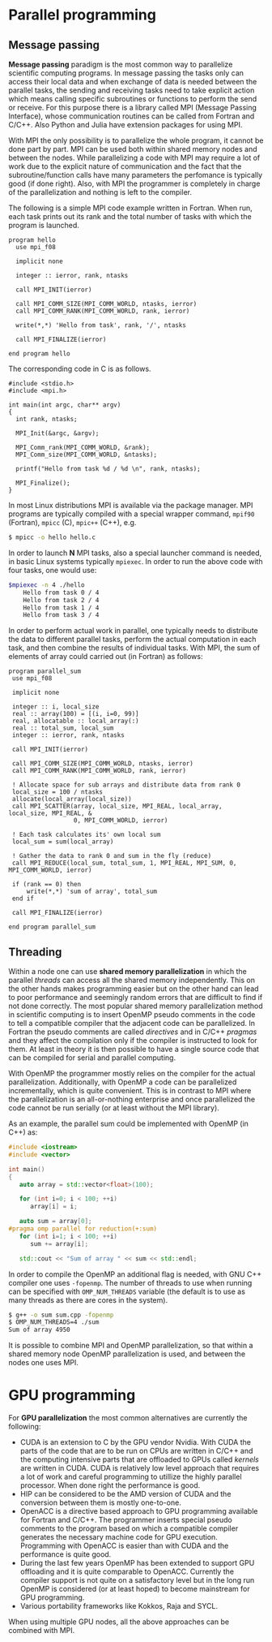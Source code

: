 # Parallel programming

## Message passing

**Message passing** paradigm is the most common way to parallelize
scientific computing programs. In message passing the tasks only can
access their local data and when exchange of data is needed between
the parallel tasks, the sending and receiving tasks need to take
explicit action which means calling specific subroutines or functions
to perform the send or receive. For this purpose there is a library
called MPI (Message Passing Interface), whose communication routines
can be called from Fortran and C/C++. Also Python and Julia have
extension packages for using MPI.

With MPI the only possibility is to parallelize the whole program, it
cannot be done part by part. MPI can be used both within shared memory
nodes and between the nodes. While parallelizing a code with MPI may
require a lot of work due to the explicit nature of communication and
the fact that the subroutine/function calls have many parameters the
perfomance is typically good (if done right). Also, with MPI the
programmer is completely in charge of the parallelization and nothing
is left to the compiler. 

The following is a simple MPI code example written in Fortran. When
run, each task prints out its rank and the total number of tasks with
which the program is launched. 

    program hello
      use mpi_f08

      implicit none

      integer :: ierror, rank, ntasks

      call MPI_INIT(ierror)

      call MPI_COMM_SIZE(MPI_COMM_WORLD, ntasks, ierror)
      call MPI_COMM_RANK(MPI_COMM_WORLD, rank, ierror)

      write(*,*) 'Hello from task', rank, '/', ntasks

      call MPI_FINALIZE(ierror)

    end program hello

The corresponding code in C is as follows.

    #include <stdio.h>
    #include <mpi.h>

    int main(int argc, char** argv)
    {
      int rank, ntasks;

      MPI_Init(&argc, &argv);

      MPI_Comm_rank(MPI_COMM_WORLD, &rank);
      MPI_Comm_size(MPI_COMM_WORLD, &ntasks);

      printf("Hello from task %d / %d \n", rank, ntasks);

      MPI_Finalize();
    }

In most Linux distributions MPI is available via the package
manager. MPI programs are typically compiled with a special wrapper
command, `mpif90` (Fortran), `mpicc` (C), `mpic++` (C++), e.g.
```bash
$ mpicc -o hello hello.c
```
In order to launch **N** MPI tasks, also a special launcher command is
needed, in basic Linux systems typically `mpiexec`. In order to run
the above code with four tasks, one would use:
```bash
$mpiexec -n 4 ./hello
    Hello from task 0 / 4
    Hello from task 2 / 4
    Hello from task 1 / 4
    Hello from task 3 / 4
```

In order to perform actual work in parallel, one typically needs to
distribute the data to different parallel tasks, perform the actual
computation in each task, and then combine the results of individual
tasks. With MPI, the sum of elements of array could carried out (in
Fortran) as follows:
```
program parallel_sum
 use mpi_f08

 implicit none

 integer :: i, local_size
 real :: array(100) = [(i, i=0, 99)]
 real, allocatable :: local_array(:)
 real :: total_sum, local_sum
 integer :: ierror, rank, ntasks
 
 call MPI_INIT(ierror)

 call MPI_COMM_SIZE(MPI_COMM_WORLD, ntasks, ierror)
 call MPI_COMM_RANK(MPI_COMM_WORLD, rank, ierror)

 ! Allocate space for sub arrays and distribute data from rank 0
 local_size = 100 / ntasks
 allocate(local_array(local_size))
 call MPI_SCATTER(array, local_size, MPI_REAL, local_array, local_size, MPI_REAL, & 
                  0, MPI_COMM_WORLD, ierror)

 ! Each task calculates its' own local sum
 local_sum = sum(local_array)

 ! Gather the data to rank 0 and sum in the fly (reduce)
 call MPI_REDUCE(local_sum, total_sum, 1, MPI_REAL, MPI_SUM, 0, MPI_COMM_WORLD, ierror)

 if (rank == 0) then
     write(*,*) 'sum of array', total_sum
 end if

 call MPI_FINALIZE(ierror)

end program parallel_sum
```




## Threading

Within a node one can use **shared memory parallelization** in which
the parallel *threads* can access all the shared memory
independently. This on the other hands makes programming easier but on
the other hand can lead to poor performance and seemingly random
errors that are difficult to find if not done correctly. The most
popular shared memory parallelization method in scientific computing
is to insert OpenMP pseudo comments in the code to tell a compatible
compiler that the adjacent code can be parallelized. In Fortran the
pseudo comments are called *directives* and in C/C++ *pragmas* and
they affect the compilation only if the compiler is instructed to look
for them. At least in theory it is then possible to have a single
source code that can be compiled for serial and parallel computing.

With OpenMP the programmer mostly relies on the compiler for the
actual parallelization. Additionally, with OpenMP a code can be
parallelized incrementally, which is quite convenient. This is in
contrast to MPI where the parallelization is an all-or-nothing
enterprise and once parallelized the code cannot be run serially (or
at least without the MPI library). 

As an example, the parallel sum could be implemented with OpenMP (in
C++) as:
```c++
#include <iostream>
#include <vector>

int main()
{
   auto array = std::vector<float>(100);

   for (int i=0; i < 100; ++i)
      array[i] = i;

   auto sum = array[0];
#pragma omp parallel for reduction(+:sum)
   for (int i=1; i < 100; ++i)
      sum += array[i];

   std::cout << "Sum of array " << sum << std::endl;
```
In order to compile the OpenMP an additional flag is needed, with  GNU
C++ compiler one uses `-fopenmp`. The number of threads to use when
running can be specified with `OMP_NUM_THREADS` variable (the default
is to use as many threads as there are cores in the system).

```bash
$ g++ -o sum sum.cpp -fopenmp
$ OMP_NUM_THREADS=4 ./sum 
Sum of array 4950
```

It is possible to combine MPI and OpenMP parallelization, so that
within a shared memory node OpenMP parallelization is used, and
between the nodes one uses MPI.

# GPU programming

For **GPU parallelization** the most common alternatives are currently
the following:
- CUDA is an extension to C by the GPU vendor Nvidia. With CUDA the
  parts of the code that are to be run on CPUs are written in C/C++
  and the computing intensive parts that are offloaded to GPUs called
  *kernels* are written in CUDA. CUDA is relatively low level approach
  that requires a lot of work and careful programming to utillize the
  highly parallel processor. When done right the performance is good. 
- HIP can be considered to be the AMD version of CUDA and the
  conversion between them is mostly one-to-one. 
- OpenACC is a directive based approach to GPU programming available
  for Fortran and C/C++. The programmer inserts special pseudo
  comments to the program based on which a compatible compiler
  generates the necessary machine code for GPU execution. Programming
  with OpenACC is easier than with CUDA and the performance is quite
  good. 
- During the last few years OpenMP has been extended to support GPU
  offloading and it is quite comparable to OpenACC. Currently the
  compiler support is not quite on a satisfactory level but in the
  long run OpenMP is considered (or at least hoped) to become
  mainstream for GPU programming. 
- Various portability frameworks like Kokkos, Raja and SYCL.

When using multiple GPU nodes, all the above approaches can be
combined with MPI.
